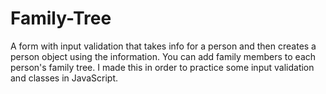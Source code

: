 # Family-Tree
A form with input validation that takes info for a person and then creates a person object using the information. You can add family members to each person's family tree. I made this in order to practice some input validation and classes in JavaScript.

